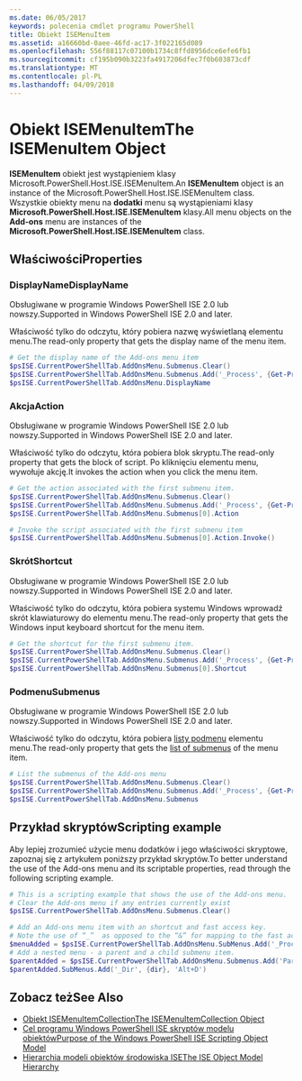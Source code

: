 ```yaml
---
ms.date: 06/05/2017
keywords: polecenia cmdlet programu PowerShell
title: Obiekt ISEMenuItem
ms.assetid: a16660bd-0aee-46fd-ac17-3f022165d089
ms.openlocfilehash: 556f88117c07100b1734c8ffd8956dce6efe6fb1
ms.sourcegitcommit: cf195b090b3223fa4917206dfec7f0b603873cdf
ms.translationtype: MT
ms.contentlocale: pl-PL
ms.lasthandoff: 04/09/2018
---
```

# <a name="the-isemenuitem-object"></a><span data-ttu-id="e17ad-103">Obiekt ISEMenuItem</span><span class="sxs-lookup"><span data-stu-id="e17ad-103">The ISEMenuItem Object</span></span>

<span data-ttu-id="e17ad-104">**ISEMenuItem** obiekt jest wystąpieniem klasy Microsoft.PowerShell.Host.ISE.ISEMenuItem.</span><span class="sxs-lookup"><span data-stu-id="e17ad-104">An **ISEMenuItem** object is an instance of the Microsoft.PowerShell.Host.ISE.ISEMenuItem class.</span></span> <span data-ttu-id="e17ad-105">Wszystkie obiekty menu na **dodatki** menu są wystąpieniami klasy **Microsoft.PowerShell.Host.ISE.ISEMenuItem** klasy.</span><span class="sxs-lookup"><span data-stu-id="e17ad-105">All menu objects on the **Add-ons** menu are instances of the **Microsoft.PowerShell.Host.ISE.ISEMenuItem** class.</span></span>

## <a name="properties"></a><span data-ttu-id="e17ad-106">Właściwości</span><span class="sxs-lookup"><span data-stu-id="e17ad-106">Properties</span></span>

### <a name="displayname"></a><span data-ttu-id="e17ad-107">DisplayName</span><span class="sxs-lookup"><span data-stu-id="e17ad-107">DisplayName</span></span>

<span data-ttu-id="e17ad-108">Obsługiwane w programie Windows PowerShell ISE 2.0 lub nowszy.</span><span class="sxs-lookup"><span data-stu-id="e17ad-108">Supported in Windows PowerShell ISE 2.0 and later.</span></span>

<span data-ttu-id="e17ad-109">Właściwość tylko do odczytu, który pobiera nazwę wyświetlaną elementu menu.</span><span class="sxs-lookup"><span data-stu-id="e17ad-109">The read-only property that gets the display name of the menu item.</span></span>

```powershell
# Get the display name of the Add-ons menu item
$psISE.CurrentPowerShellTab.AddOnsMenu.Submenus.Clear()
$psISE.CurrentPowerShellTab.AddOnsMenu.Submenus.Add('_Process', {Get-Process}, 'Alt+P')
$psISE.CurrentPowerShellTab.AddOnsMenu.DisplayName
```

### <a name="action"></a><span data-ttu-id="e17ad-110">Akcja</span><span class="sxs-lookup"><span data-stu-id="e17ad-110">Action</span></span>

<span data-ttu-id="e17ad-111">Obsługiwane w programie Windows PowerShell ISE 2.0 lub nowszy.</span><span class="sxs-lookup"><span data-stu-id="e17ad-111">Supported in Windows PowerShell ISE 2.0 and later.</span></span>

<span data-ttu-id="e17ad-112">Właściwość tylko do odczytu, która pobiera blok skryptu.</span><span class="sxs-lookup"><span data-stu-id="e17ad-112">The read-only property that gets the block of script.</span></span> <span data-ttu-id="e17ad-113">Po kliknięciu elementu menu, wywołuje akcję.</span><span class="sxs-lookup"><span data-stu-id="e17ad-113">It invokes the action when you click the menu item.</span></span>

```powershell
# Get the action associated with the first submenu item.
$psISE.CurrentPowerShellTab.AddOnsMenu.Submenus.Clear()
$psISE.CurrentPowerShellTab.AddOnsMenu.Submenus.Add('_Process', {Get-Process}, 'Alt+P')
$psISE.CurrentPowerShellTab.AddOnsMenu.Submenus[0].Action

# Invoke the script associated with the first submenu item
$psISE.CurrentPowerShellTab.AddOnsMenu.Submenus[0].Action.Invoke()
```

### <a name="shortcut"></a><span data-ttu-id="e17ad-114">Skrót</span><span class="sxs-lookup"><span data-stu-id="e17ad-114">Shortcut</span></span>

<span data-ttu-id="e17ad-115">Obsługiwane w programie Windows PowerShell ISE 2.0 lub nowszy.</span><span class="sxs-lookup"><span data-stu-id="e17ad-115">Supported in Windows PowerShell ISE 2.0 and later.</span></span>

<span data-ttu-id="e17ad-116">Właściwość tylko do odczytu, która pobiera systemu Windows wprowadź skrót klawiaturowy do elementu menu.</span><span class="sxs-lookup"><span data-stu-id="e17ad-116">The read-only property that gets the Windows input keyboard shortcut for the menu item.</span></span>

```powershell
# Get the shortcut for the first submenu item.
$psISE.CurrentPowerShellTab.AddOnsMenu.Submenus.Clear()
$psISE.CurrentPowerShellTab.AddOnsMenu.Submenus.Add('_Process', {Get-Process}, 'Alt+P')
$psISE.CurrentPowerShellTab.AddOnsMenu.Submenus[0].Shortcut
```

### <a name="submenus"></a><span data-ttu-id="e17ad-117">Podmenu</span><span class="sxs-lookup"><span data-stu-id="e17ad-117">Submenus</span></span>

<span data-ttu-id="e17ad-118">Obsługiwane w programie Windows PowerShell ISE 2.0 lub nowszy.</span><span class="sxs-lookup"><span data-stu-id="e17ad-118">Supported in Windows PowerShell ISE 2.0 and later.</span></span>

<span data-ttu-id="e17ad-119">Właściwość tylko do odczytu, która pobiera [listy podmenu](The-ISEMenuItemCollection-Object.md) elementu menu.</span><span class="sxs-lookup"><span data-stu-id="e17ad-119">The read-only property that gets the [list of submenus](The-ISEMenuItemCollection-Object.md) of the menu item.</span></span>

```powershell
# List the submenus of the Add-ons menu
$psISE.CurrentPowerShellTab.AddOnsMenu.Submenus.Clear()
$psISE.CurrentPowerShellTab.AddOnsMenu.Submenus.Add('_Process', {Get-Process}, 'Alt+P')
$psISE.CurrentPowerShellTab.AddOnsMenu.Submenus
```

## <a name="scripting-example"></a><span data-ttu-id="e17ad-120">Przykład skryptów</span><span class="sxs-lookup"><span data-stu-id="e17ad-120">Scripting example</span></span>

<span data-ttu-id="e17ad-121">Aby lepiej zrozumieć użycie menu dodatków i jego właściwości skryptowe, zapoznaj się z artykułem poniższy przykład skryptów.</span><span class="sxs-lookup"><span data-stu-id="e17ad-121">To better understand the use of the Add-ons menu and its scriptable properties, read through the following scripting example.</span></span>

```powershell
# This is a scripting example that shows the use of the Add-ons menu.
# Clear the Add-ons menu if any entries currently exist
$psISE.CurrentPowerShellTab.AddOnsMenu.Submenus.Clear()

# Add an Add-ons menu item with an shortcut and fast access key.
# Note the use of “_”  as opposed to the “&” for mapping to the fast access key letter for the menu item.
$menuAdded = $psISE.CurrentPowerShellTab.AddOnsMenu.SubMenus.Add('_Process', {Get-Process}, 'Alt+P')
# Add a nested menu - a parent and a child submenu item.
$parentAdded = $psISE.CurrentPowerShellTab.AddOnsMenu.Submenus.Add('Parent', $null, $null)
$parentAdded.SubMenus.Add('_Dir', {dir}, 'Alt+D')
```

## <a name="see-also"></a><span data-ttu-id="e17ad-122">Zobacz też</span><span class="sxs-lookup"><span data-stu-id="e17ad-122">See Also</span></span>

- [<span data-ttu-id="e17ad-123">Obiekt ISEMenuItemCollection</span><span class="sxs-lookup"><span data-stu-id="e17ad-123">The ISEMenuItemCollection Object</span></span>](The-ISEMenuItemCollection-Object.md)
- [<span data-ttu-id="e17ad-124">Cel programu Windows PowerShell ISE skryptów modelu obiektów</span><span class="sxs-lookup"><span data-stu-id="e17ad-124">Purpose of the Windows PowerShell ISE Scripting Object Model</span></span>](Purpose-of-the-Windows-PowerShell-ISE-Scripting-Object-Model.md)
- [<span data-ttu-id="e17ad-125">Hierarchia modeli obiektów środowiska ISE</span><span class="sxs-lookup"><span data-stu-id="e17ad-125">The ISE Object Model Hierarchy</span></span>](The-ISE-Object-Model-Hierarchy.md)